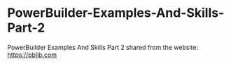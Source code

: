 # PowerBuilder-Examples-And-Skills-Part-2
PowerBuilder Examples And Skills Part 2
shared from the website: https://pblib.com
